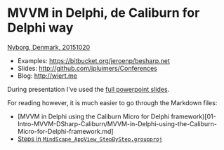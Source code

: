 # MVVM in Delphi, de Caliburn for Delphi way

[Nyborg, Denmark, 20151020](http://www.dapug.dk/2015/08/workshop-20.html)

- Examples: <https://bitbucket.org/jeroenp/besharp.net>
- Slides: <http://github.com/jpluimers/Conferences>
- Blog: <http://wiert.me>

During presentation I've used the [full powerpoint slides](An-introduction-to-MVVM-in-Delphi.pptx).

For reading however, it is much easier to go through the Markdown files:

- [MVVM in Delphi using the Caliburn Micro for Delphi framework)[01-Intro-MVVM-DSharp-Caliburn/MVVM-in-Delphi-using-the-Caliburn-Micro-for-Delphi-framework.md]
- [Steps in `MindScape_AppView_StepByStep.groupproj`](02-DSharp-MindScape-AppView-StepByStep/DSharp_MindScape_AppView_StepByStep.groupproj)
